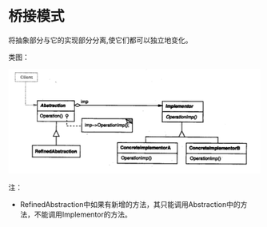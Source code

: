 # 桥接模式

 将抽象部分与它的实现部分分离,使它们都可以独立地变化。

类图：

![](屏幕快照_2019-01-13_17.06.35.png)

注：

- RefinedAbstraction中如果有新增的方法，其只能调用Abstraction中的方法，不能调用Implementor的方法。